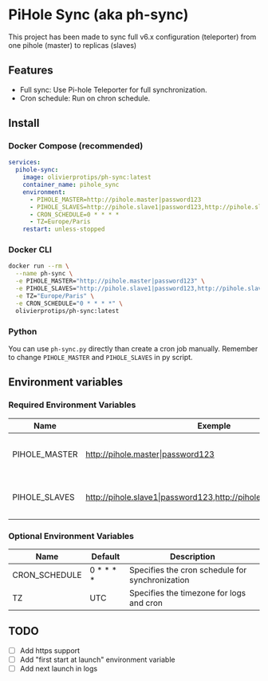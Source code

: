 # PiHole Sync (aka ph-sync)

This project has been made to sync full v6.x configuration (teleporter) from one pihole (master) to replicas (slaves)

## Features

- Full sync: Use Pi-hole Teleporter for full synchronization.
- Cron schedule: Run on chron schedule.

## Install

### Docker Compose (recommended)

```yml
services:
  pihole-sync:
    image: olivierprotips/ph-sync:latest
    container_name: pihole_sync
    environment:
      - PIHOLE_MASTER=http://pihole.master|password123
      - PIHOLE_SLAVES=http://pihole.slave1|password123,http://pihole.slave2|password123
      - CRON_SCHEDULE=0 * * * *
      - TZ=Europe/Paris
    restart: unless-stopped
```

### Docker CLI

```bash
docker run --rm \
  --name ph-sync \
  -e PIHOLE_MASTER="http://pihole.master|password123" \
  -e PIHOLE_SLAVES="http://pihole.slave1|password123,http://pihole.slave2|password123" \
  -e TZ="Europe/Paris" \
  -e CRON_SCHEDULE="0 * * * *" \
  olivierprotips/ph-sync:latest
```

### Python

You can use `ph-sync.py` directly than create a cron job manually. Remember to change `PIHOLE_MASTER` and `PIHOLE_SLAVES` in py script.

## Environment variables

### Required Environment Variables

| Name          | Exemple                                                             | Description                                          |
| ------------- | ------------------------------------------------------------------- | ---------------------------------------------------- |
| PIHOLE_MASTER | http://pihole.master\|password123                                   | Specifies the primary Pi-hole configuration          |
| PIHOLE_SLAVES | http://pihole.slave1\|password123,http://pihole.slave2\|password123 | Specifies the list of replica Pi-hole configurations |

### Optional Environment Variables

| Name          | Default   | Description                                     |
| ------------- | --------- | ----------------------------------------------- |
| CRON_SCHEDULE | 0 * * * * | Specifies the cron schedule for synchronization |
| TZ            | UTC       | Specifies the timezone for logs and cron        |

## TODO

- [ ] Add https support
- [ ] Add "first start at launch" environment variable
- [ ] Add next launch in logs